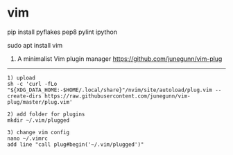 # vim

pip install pyflakes pep8 pylint ipython

sudo apt install vim

1. A minimalist Vim plugin manager https://github.com/junegunn/vim-plug
-----------------------
    1) upload
    sh -c 'curl -fLo "${XDG_DATA_HOME:-$HOME/.local/share}"/nvim/site/autoload/plug.vim --create-dirs https://raw.githubusercontent.com/junegunn/vim-plug/master/plug.vim'

    2) add folder for plugins
    mkdir ~/.vim/plugged

    3) change vim config
    nano ~/.vimrc
    add line "call plug#begin('~/.vim/plugged')"


